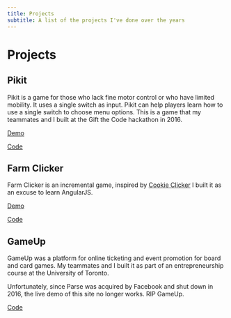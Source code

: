 ```yaml
---
title: Projects
subtitle: A list of the projects I've done over the years
---
```


# Projects

## Pikit
Pikit is a game for those who lack fine motor control or who have limited mobility. It uses a single switch as input. 
Pikit can help players learn how to use a single switch to choose menu options. This is a game that my teammates and I 
built at the Gift the Code hackathon in 2016.

[Demo](https://rainydayssunnyways.github.io/GiftTheCode/)

[Code](https://github.com/RainyDaysSunnyWays/GiftTheCode)

## Farm Clicker
Farm Clicker is an incremental game, inspired by [Cookie Clicker](http://orteil.dashnet.org/cookieclicker/)
I built it as an excuse to learn AngularJS.

[Demo](http://farmclicker.github.io/#/)

[Code](https://github.com/FarmClicker/FarmClicker.github.io)

## GameUp
GameUp was a platform for online ticketing and event promotion for board 
and card games. My teammates and I built it as part of an entrepreneurship 
course at the University of Toronto. 

Unfortunately, since Parse was acquired 
by Facebook and shut down in 2016, the live demo of this site no longer works. RIP GameUp.

[Code](https://github.com/ajitpawar/GameUp)
